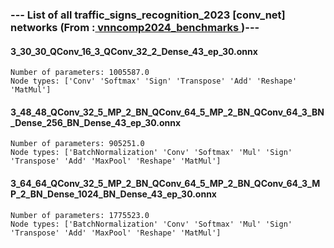 ### --- List of all traffic_signs_recognition_2023 [conv_net] networks (From :<a href = 'https://github.com/ChristopherBrix/vnncomp2024_benchmarks'> vnncomp2024_benchmarks </a>)---

#### 3_30_30_QConv_16_3_QConv_32_2_Dense_43_ep_30.onnx 
	Number of parameters: 1005587.0 
	Node types: ['Conv' 'Softmax' 'Sign' 'Transpose' 'Add' 'Reshape' 'MatMul']

#### 3_48_48_QConv_32_5_MP_2_BN_QConv_64_5_MP_2_BN_QConv_64_3_BN_Dense_256_BN_Dense_43_ep_30.onnx 
	Number of parameters: 905251.0 
	Node types: ['BatchNormalization' 'Conv' 'Softmax' 'Mul' 'Sign' 'Transpose' 'Add' 'MaxPool' 'Reshape' 'MatMul']

#### 3_64_64_QConv_32_5_MP_2_BN_QConv_64_5_MP_2_BN_QConv_64_3_MP_2_BN_Dense_1024_BN_Dense_43_ep_30.onnx 
	Number of parameters: 1775523.0 
	Node types: ['BatchNormalization' 'Conv' 'Softmax' 'Mul' 'Sign' 'Transpose' 'Add' 'MaxPool' 'Reshape' 'MatMul']

